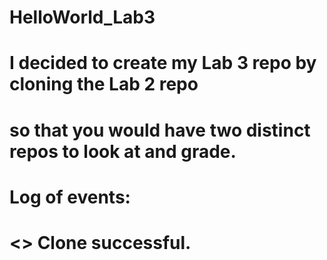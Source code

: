 # HelloWorld_Lab3
#
# I decided to create my Lab 3 repo by cloning the Lab 2 repo
# so that you would have two distinct repos to look at and grade.
#
# Log of events:
# <> Clone successful.
